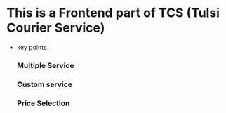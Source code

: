 # This is a Frontend part of TCS (Tulsi Courier Service)
- key points
  ### Multiple Service
  ### Custom service
  ### Price Selection

